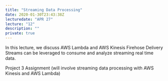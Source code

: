 ```yaml
---
title: "Streaming Data Processing"
date: 2020-01-30T23:43:38Z
lecturedate: "APR 27"
lecture: "12"
description: ""
private: true
---
```


In this lecture, we discuss AWS Lambda and AWS Kinesis Firehose Delivery Streams can be leveraged to consume and analyze streaming real time data.

Project 3 Assignment (will involve streaming data processing with AWS Kinesis and AWS Lambda)
